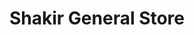 ---
title: "Shakir General Store"
url: /karachi/shakir-general-store-pehlwan-goth-road/
shop: shop
---